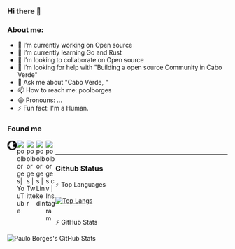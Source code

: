 ### Hi there 👋

<!--
**poolborges/poolborges** is a ✨ _special_ ✨ repository because its `README.md` (this file) appears on your GitHub profile.
-->

### About me:

- 🔭 I’m currently working on Open source 
- 🌱 I’m currently learning Go and Rust
- 👯 I’m looking to collaborate on Open source
- 🤔 I’m looking for help with "Building a open source Community in Cabo Verde"
- 💬 Ask me about "Cabo Verde, "
- 📫 How to reach me: poolborges
- 😄 Pronouns: ...
- ⚡ Fun fact: I'm a Human.

### Found me

[<img align="left" alt="website" width="22px" src="https://raw.githubusercontent.com/iconic/open-iconic/master/svg/globe.svg" />](https://poolborges.github.io)
[<img align="left" alt="poolborges| YouTube" width="22px" src="https://cdn.jsdelivr.net/npm/simple-icons@v3/icons/youtube.svg" />](https://youtube.com/poolborges)
[<img align="left" alt="poolborges | Twitter" width="22px" src="https://cdn.jsdelivr.net/npm/simple-icons@v3/icons/twitter.svg" />](https://twitter.com/poolborges)
[<img align="left" alt="poolborges | LinkedIn" width="22px" src="https://cdn.jsdelivr.net/npm/simple-icons@v3/icons/linkedin.svg" />](https://www.linkedin.com/in/poolborges)
[<img align="left" alt="poolborges.cv | Instagram" width="22px" src="https://cdn.jsdelivr.net/npm/simple-icons@v3/icons/instagram.svg" />](https://instagram.com/poolborges.cv)
<br/>

----
### Github Status

<summary>⚡ Top Languages</summary>

[![Top Langs](https://github-readme-stats.vercel.app/api/top-langs/?username=poolborges&layout=compact&langs_count=10)](https://github.com/poolborges)

<br>

<summary>⚡ GitHub Stats</summary>

[<img align="left" alt="Paulo Borges's GitHub Stats" src="https://github-readme-stats.vercel.app/api?username=poolborges" />](https://poolborges.github.io)

